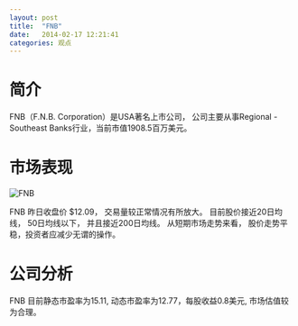 ```yaml
---
layout: post
title:  "FNB"
date:   2014-02-17 12:21:41
categories: 观点
---
```


# 简介
FNB（F.N.B. Corporation）是USA著名上市公司，
公司主要从事Regional - Southeast Banks行业，当前市值1908.5百万美元。

# 市场表现

![FNB](http://finviz.com/chart.ashx?t=FNB&ty=c&ta=1&p=d&s=l)

FNB 昨日收盘价 $12.09，
交易量较正常情况有所放大。
目前股价接近20日均线，
50日均线以下，
并且接近200日均线。
从短期市场走势来看，
股价走势平稳，投资者应减少无谓的操作。

# 公司分析
FNB 目前静态市盈率为15.11, 动态市盈率为12.77，每股收益0.8美元,
市场估值较为合理。
